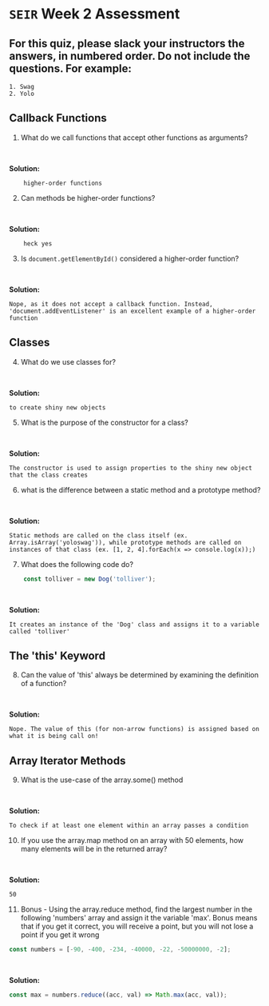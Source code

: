 # `SEIR` Week 2 Assessment
## For this quiz, please slack your instructors the answers, in numbered order. Do not include the questions. For example:
    1. Swag
    2. Yolo


## Callback Functions
1. What do we call functions that accept other functions as arguments?

<br>

**Solution:**
```
    higher-order functions
```

2. Can methods be higher-order functions?

<br>

**Solution:**
```
    heck yes
```

3. Is ``document.getElementById()``  considered a higher-order function?

<br>

**Solution:**
```
Nope, as it does not accept a callback function. Instead, 'document.addEventListener' is an excellent example of a higher-order function
```


## Classes
4. What do we use classes for?
<br>

**Solution:**
``` 
to create shiny new objects 
```

5. What is the purpose of the constructor for a class?
<br>

**Solution:** 
``` 
The constructor is used to assign properties to the shiny new object that the class creates 
```

6. what is the difference between a static method and a prototype method?

<br>

**Solution:**
```
Static methods are called on the class itself (ex. Array.isArray('yoloswag')), while prototype methods are called on instances of that class (ex. [1, 2, 4].forEach(x => console.log(x));)
```

7. What does the following code do?
```js
    const tolliver = new Dog('tolliver');
```
<br>

**Solution:**
```
It creates an instance of the 'Dog' class and assigns it to a variable called 'tolliver'
```

## The 'this' Keyword

8. Can the value of 'this' always be determined by examining the definition of a function?

<br>

**Solution:**
```
Nope. The value of this (for non-arrow functions) is assigned based on what it is being call on!
```

## Array Iterator Methods

9. What is the use-case of the array.some() method

<br>

**Solution:**
```
To check if at least one element within an array passes a condition
```

10. If you use the array.map method on an array with 50 elements, how many elements will be in the returned array?

<br>

**Solution:**
```
50
```

11. Bonus - Using the array.reduce method, find the largest number in the following 'numbers' array and assign it the variable 'max'. Bonus means that if you get it correct, you will receive a point, but you will not lose a point if you get it wrong

```js
const numbers = [-90, -400, -234, -40000, -22, -50000000, -2];
```

<br>

**Solution:**
```js
const max = numbers.reduce((acc, val) => Math.max(acc, val));
```
